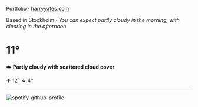 Portfolio · [harryyates.com](https://harryyates.com)

<!-- WEATHER_START -->
Based in Stockholm · *You can expect partly cloudy in the morning, with clearing in the afternoon*

# 11°
☁️ **Partly cloudy with scattered cloud cover**

**↑** 12° **↓** 4°

---
<!-- WEATHER_END -->

<p align="left">
  <a>
    <img src="https://spotify-github-profile.kittinanx.com/api/view?uid=bigbello&cover_image=true&theme=natemoo-re&show_offline=true&background_color=121212&interchange=false&bar_color=53b14f&bar_color_cover=false" alt="spotify-github-profile">
  </a>
</p>